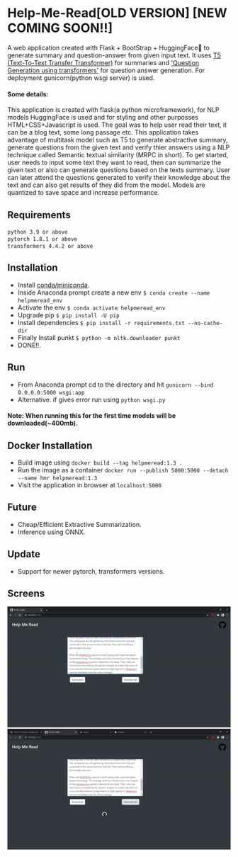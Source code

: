 # Help-Me-Read[OLD VERSION] [NEW COMING SOON!!]
A web application created with Flask + BootStrap + HuggingFace🤗 to generate summary and question-answer from given input text. It uses [T5 (Text-To-Text Transfer Transformer)](https://github.com/google-research/text-to-text-transfer-transformer#released-model-checkpoints) for summaries and ['Question Generation using transformers'](https://github.com/patil-suraj/question_generation) for question answer generation. For deployment gunicorn(python wsgi server) is used. 
#### Some details: 
This application is created with flask(a python microframework), for NLP models HuggingFace is used and for styling and other purposses HTML+CSS+Javascript is used. 
The goal was to help user read their text, it can be a blog text, some long passage etc. This application takes advantage of multitask model such as T5 to generate abstractive summary, generate questions from the given text and verify thier answers using a NLP technique called Semantic textual similarity (MRPC in short).
To get started, user needs to input some text they want to read, then can summarize the given text or also can generate questions based on the texts summary. User can later attend the questions generated to verify their knowledge about the text and can also get results of they did from the model. Models are quantized to save space and increase performance.

## Requirements
```
python 3.9 or above
pytorch 1.8.1 or above
transformers 4.4.2 or above
```

## Installation
- Install [conda/miniconda](https://docs.conda.io/en/latest/miniconda.html).
- Inside Anaconda prompt create a new env `$ conda create --name helpmeread_env`
- Activate the env `$ conda activate helpmeread_env`
- Upgrade pip `$ pip install -U pip`
- Install dependencies `$ pip install -r requirements.txt --no-cache-dir`
- Finally Install punkt `$ python -m nltk.downloader punkt`
- DONE!!.
## Run
- From Anaconda prompt cd to the directory and hit `gunicorn --bind 0.0.0.0:5000 wsgi:app`
- Alternative. if gives error run using `python wsgi.py`
#### Note: When running this for the first time models will be downloaded(~400mb).

## Docker Installation
- Build image using `docker build --tag helpmeread:1.3 .`
- Run the image as a container `docker run --publish 5000:5000 --detach --name hmr helpmeread:1.3`
- Visit the application in browser at `localhost:5000`

## Future
- Cheap/Efficient Extractive Summarization.
- Inference using ONNX.

## Update
- Support for newer pytorch, transformers versions.

## Screens
![1](/Streamlit-Version/screens/summary_gif.gif)
![2](/Streamlit-Version/screens/gen_qa_gif.gif)
